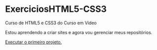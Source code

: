 # ExerciciosHTML5-CSS3
 Curso de HTML5 e CSS3 do Curso em Vídeo

Estou aprendendo a criar sites e agora vou gerenciar meus repositórios.

<a href="https://leobeira.github.io/ExerciciosHTML5-CSS3/projeto01/android.html"> Executar o primeiro projeto.</a>
